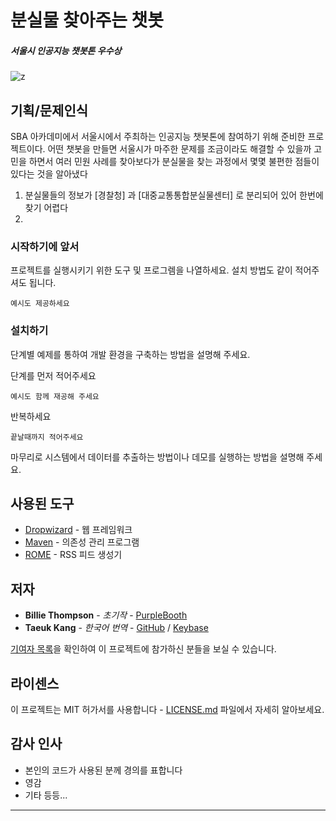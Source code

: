 # 분실물 찾아주는 챗봇
##### 서울시 인공지능 챗봇톤 우수상 
![z](https://user-images.githubusercontent.com/48001039/74924939-b58aaf00-5416-11ea-85c5-d60c7f118c6e.png)


## 기획/문제인식

SBA 아카데미에서 서울시에서 주최하는 인공지능 챗봇톤에 참여하기 위해 준비한 프로젝트이다.
어떤 챗봇을 만들면 서울시가 마주한 문제를 조금이라도 해결할 수 있을까 고민을 하면서 여러 민원 사례를  찾아보다가
분실물을 찾는 과정에서 몇몇 불편한 점들이 있다는 것을 알아냈다

1. 분실물들의 정보가 [경찰청] 과 [대중교통통합분실물센터] 로 분리되어 있어 한번에 찾기 어렵다
2. 



### 시작하기에 앞서

프로젝트를 실행시키기 위한 도구 및 프로그렘을 나열하세요. 설치 방법도 같이 적어주셔도 됩니다.

```
예시도 제공하세요
```

### 설치하기

단계별 예제를 통하여 개발 환경을 구축하는 방법을 설명해 주세요.

단계를 먼저 적어주세요

```
예시도 함께 재공해 주세요
```
반복하세요

```
끝날때까지 적어주세요
```

마무리로 시스템에서 데이터를 추출하는 방법이나 데모를 실행하는 방법을 설명해 주세요.



## 사용된 도구

* [Dropwizard](http://www.dropwizard.io/1.0.2/docs/) - 웹 프레임워크
* [Maven](https://maven.apache.org/) - 의존성 관리 프로그램
* [ROME](https://rometools.github.io/rome/) - RSS 피드 생성기


## 저자

* **Billie Thompson** - *초기작* - [PurpleBooth](https://github.com/PurpleBooth)
* **Taeuk Kang** - *한국어 번역* - [GitHub](https://github.com/taeukme) / [Keybase](https://keybase.io/taeuk)


[기여자 목록](https://github.com/your/project/contributors)을 확인하여 이 프로젝트에 참가하신 분들을 보실 수 있습니다.

## 라이센스

이 프로젝트는 MIT 허가서를 사용합니다 - [LICENSE.md](LICENSE.md) 파일에서 자세히 알아보세요.

## 감사 인사

* 본인의 코드가 사용된 분께 경의를 표합니다
* 영감
* 기타 등등...

---


